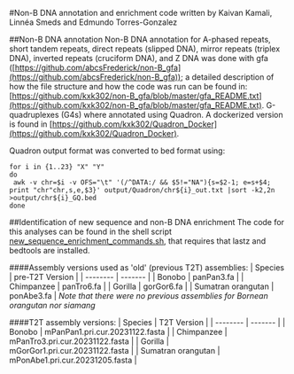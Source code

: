 #Non-B DNA annotation and enrichment
code written by Kaivan Kamali, Linnéa Smeds and Edmundo Torres-Gonzalez

##Non-B DNA annotation
Non-B DNA annotation for A-phased repeats, short tandem repeats, direct repeats (slipped DNA), mirror repeats (triplex DNA), inverted repeats (cruciform DNA), and Z DNA was done with gfa ([https://github.com/abcsFrederick/non-B_gfa](https://github.com/abcsFrederick/non-B_gfa)); a detailed description of how the file structure and how the code was run can be found in: [https://github.com/kxk302/non-B_gfa/blob/master/gfa_README.txt](https://github.com/kxk302/non-B_gfa/blob/master/gfa_README.txt).
G-quadruplexes (G4s) where annotated using Quadron. A dockerized version is found in [https://github.com/kxk302/Quadron_Docker](https://github.com/kxk302/Quadron_Docker).  

Quadron output format was converted to bed format using:
 ```
for i in {1..23} "X" "Y"
do
  awk -v chr=$i -v OFS="\t" '(/^DATA:/ && $5!="NA"){s=$2-1; e=s+$4; print "chr"chr,s,e,$3}' output/Quadron/chr${i}_out.txt |sort -k2,2n  >output/chr${i}_GQ.bed
done
 ```

##Identification of new sequence and non-B DNA enrichment
The code for this analyses can be found in the shell script [new_sequence_enrichment_commands.sh](https://github.com/makovalab-psu/T2T_primate_autosomes/nonB_DNA/new_sequence_enrichment_commands.sh), that requires that lastz and bedtools are installed.

####Assembly versions used as 'old' (previous T2T) assemblies:
| Species | pre-T2T Version |
| -------- | ------- |
| Bonobo | panPan3.fa |
| Chimpanzee | panTro6.fa |
| Gorilla | gorGor6.fa |
| Sumatran orangutan | ponAbe3.fa |
*Note that there were no previous assemblies for Bornean orangutan nor siamang*

####T2T assembly versions:
| Species | T2T Version |
| -------- | ------- |
| Bonobo | mPanPan1.pri.cur.20231122.fasta |
| Chimpanzee | mPanTro3.pri.cur.20231122.fasta |
| Gorilla | mGorGor1.pri.cur.20231122.fasta |
| Sumatran orangutan | mPonAbe1.pri.cur.20231205.fasta |

